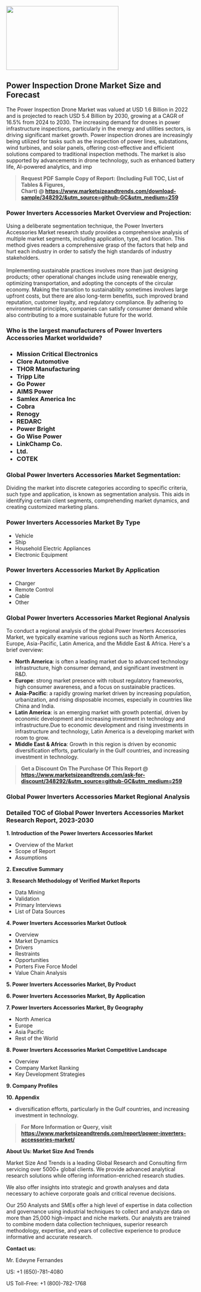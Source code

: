 <p><img class="alignnone size-medium wp-image-20088" src="https://ffe5etoiles.com/wp-content/uploads/2024/12/MST1-300x171.png" alt="" width="300" height="171" /></p><h2>Power Inspection Drone Market Size and Forecast</h2><p>The Power Inspection Drone Market was valued at USD 1.6 Billion in 2022 and is projected to reach USD 5.4 Billion by 2030, growing at a CAGR of 16.5% from 2024 to 2030. The increasing demand for drones in power infrastructure inspections, particularly in the energy and utilities sectors, is driving significant market growth. Power inspection drones are increasingly being utilized for tasks such as the inspection of power lines, substations, wind turbines, and solar panels, offering cost-effective and efficient solutions compared to traditional inspection methods. The market is also supported by advancements in drone technology, such as enhanced battery life, AI-powered analytics, and imp</p><blockquote id="" class=""><strong>Request PDF Sample Copy of Report: (Including Full TOC, List of Tables &amp; Figures, Chart)&nbsp;@&nbsp;<strong><a href="https://www.marketsizeandtrends.com/download-sample/348292/&utm_source=github-GC&utm_medium=259" target="_blank">https://www.marketsizeandtrends.com/download-sample/348292/&utm_source=github-GC&utm_medium=259</a></strong></strong></blockquote><h3 id="" class="">Power Inverters Accessories Market&nbsp;Overview and Projection:</h3><p id="" class="">Using a deliberate segmentation technique, the Power Inverters Accessories Market research study provides a comprehensive analysis of multiple market segments, including application, type, and location. This method gives readers a comprehensive grasp of the factors that help and hurt each industry in order to satisfy the high standards of industry stakeholders. <br /> <br />Implementing sustainable practices involves more than just designing products; other operational changes include using renewable energy, optimizing transportation, and adopting the concepts of the circular economy. Making the transition to sustainability sometimes involves large upfront costs, but there are also long-term benefits, such improved brand reputation, customer loyalty, and regulatory compliance. By adhering to environmental principles, companies can satisfy consumer demand while also contributing to a more sustainable future for the world.</p><h3 id="" class="">Who is the largest manufacturers of&nbsp;Power Inverters Accessories Market worldwide?</h3><h3 class=""><p><ul><li>Mission Critical Electronics </li><li> Clore Automotive </li><li> THOR Manufacturing </li><li> Tripp Lite </li><li> Go Power </li><li> AIMS Power </li><li> Samlex America Inc </li><li> Cobra </li><li> Renogy </li><li> REDARC </li><li> Power Bright </li><li> Go Wise Power </li><li> LinkChamp Co. </li><li> Ltd. </li><li> COTEK</li></ul></p></h3><h3 id="" class="">Global&nbsp;Power Inverters Accessories Market Segmentation:</h3><p id="" class="">Dividing the market into discrete categories according to specific criteria, such type and application, is known as segmentation analysis. This aids in identifying certain client segments, comprehending market dynamics, and creating customized marketing plans.</p><h3 id="" class="">Power Inverters Accessories Market&nbsp;By Type</h3><p><p><ul><li>Vehicle</li><li> Ship</li><li> Household Electric Appliances</li><li> Electronic Equipment</p></li></ul></p></p><h3 id="" class="">Power Inverters Accessories Market&nbsp;By Application</h3><p class=""><p><ul><li>Charger</li><li> Remote Control</li><li> Cable</li><li> Other</li></ul></p></p><h3 id="" class="">Global Power Inverters Accessories Market Regional Analysis</h3><p id="" class="">To conduct a regional analysis of the global Power Inverters Accessories Market, we typically examine various regions such as North America, Europe, Asia-Pacific, Latin America, and the Middle East &amp; Africa. Here's a brief overview:</p><ul><li><strong>North America</strong>: is often a leading market due to advanced technology infrastructure, high consumer demand, and significant investment in R&amp;D.</li><li><strong>Europe</strong>: strong market presence with robust regulatory frameworks, high consumer awareness, and a focus on sustainable practices.</li><li><strong>Asia-Pacific</strong>: a rapidly growing market driven by increasing population, urbanization, and rising disposable incomes, especially in countries like China and India.</li><li><strong>Latin America</strong>: is an emerging market with growth potential, driven by economic development and increasing investment in technology and infrastructure.Due to economic development and rising investments in infrastructure and technology, Latin America is a developing market with room to grow.</li><li><strong>Middle East &amp; Africa</strong>: Growth in this region is driven by economic diversification efforts, particularly in the Gulf countries, and increasing investment in technology.</li></ul><blockquote id="" class=""><strong>Get a Discount On The Purchase Of This Report @ <strong><a href="https://www.marketsizeandtrends.com/ask-for-discount/348292/&utm_source=github-GC&utm_medium=259" target="_blank">https://www.marketsizeandtrends.com/ask-for-discount/348292/&utm_source=github-GC&utm_medium=259</a></strong></strong></blockquote><h3 id="" class="">Global Power Inverters Accessories Market Regional Analysis</h3><h3 id="" class="">Detailed TOC of Global Power Inverters Accessories Market Research Report, 2023-2030</h3><p id="" class=""><strong>1. Introduction of the Power Inverters Accessories Market</strong></p><ul><li>Overview of the Market</li><li>Scope of Report</li><li>Assumptions</li></ul><p id="" class=""><strong>2. Executive Summary</strong></p><p id="" class=""><strong>3. Research Methodology of Verified Market Reports</strong></p><ul><li>Data Mining</li><li>Validation</li><li>Primary Interviews</li><li>List of Data Sources</li></ul><p id="" class=""><strong>4. Power Inverters Accessories Market Outlook</strong></p><ul><li>Overview</li><li>Market Dynamics</li><li>Drivers</li><li>Restraints</li><li>Opportunities</li><li>Porters Five Force Model</li><li>Value Chain Analysis</li></ul><p id="" class=""><strong>5. Power Inverters Accessories Market, By Product</strong></p><p id="" class=""><strong>6. Power Inverters Accessories Market, By Application</strong></p><p id="" class=""><strong>7. Power Inverters Accessories Market, By Geography</strong></p><ul><li>North America</li><li>Europe</li><li>Asia Pacific</li><li>Rest of the World</li></ul><p id="" class=""><strong>8. Power Inverters Accessories Market Competitive Landscape</strong></p><ul><li>Overview</li><li>Company Market Ranking</li><li>Key Development Strategies</li></ul><p id="" class=""><strong>9. Company Profiles</strong></p><p id="" class=""><strong>10. Appendix</strong></p><ul><li>diversification efforts, particularly in the Gulf countries, and increasing investment in technology.</li></ul><blockquote id="" class=""><strong>For More Information or Query, visit <strong><strong><a href="https://www.marketsizeandtrends.com/report/power-inverters-accessories-market/" target="_blank">https://www.marketsizeandtrends.com/report/power-inverters-accessories-market/</a></strong></strong></strong></blockquote><p id="" class=""><strong>About Us: Market Size And Trends</strong></p><p id="" class="">Market Size And Trends is a leading Global Research and Consulting firm servicing over 5000+ global clients. We provide advanced analytical research solutions while offering information-enriched research studies.</p><p id="" class="">We also offer insights into strategic and growth analyses and data necessary to achieve corporate goals and critical revenue decisions.</p><p id="" class="">Our 250 Analysts and SMEs offer a high level of expertise in data collection and governance using industrial techniques to collect and analyze data on more than 25,000 high-impact and niche markets. Our analysts are trained to combine modern data collection techniques, superior research methodology, expertise, and years of collective experience to produce informative and accurate research.</p><p id="" class=""><strong>Contact us:</strong></p><p id="" class="">Mr. Edwyne Fernandes</p><p id="" class="">US: +1 (650)-781-4080</p><p id="" class="">US Toll-Free: +1 (800)-782-1768</p>
